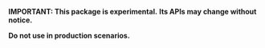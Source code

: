 **IMPORTANT: This package is experimental.**
**Its APIs may change without notice.**

**Do not use in production scenarios.**
